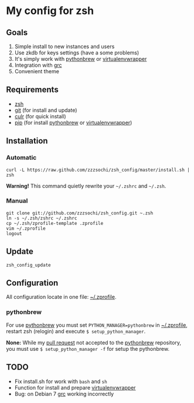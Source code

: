 # My config for zsh

## Goals

1. Simple install to new instances and users
2. Use zkdb for keys settings (have a some problems)
3. It's simply work with [pythonbrew][pybrew_url] or [virtualenvwrapper][venvwrap_url]
4. Integration with [grc][grc]
5. Convenient theme

## Requirements

* [zsh][zsh]
* [git][git] (for install and update)
* [culr][curl] (for quick install)
* [pip][pip] (for install [pythonbrew][pybrew_url] or [virtualenvwrapper][venvwrap_url])

## Installation

### Automatic

    curl -L https://raw.github.com/zzzsochi/zsh_config/master/install.sh | zsh

**Warning!** This command quietly rewrite your `~/.zshrc` and `~/.zsh`.

### Manual

    git clone git://github.com/zzzsochi/zsh_config.git ~.zsh
    ln -s ~/.zsh/zshrc ~/.zshrc
    cp ~/.zsh/zprofile-template .zprofile
    vim ~/.zprofile
    logout

## Update

    zsh_config_update

## Configuration

All configuration locate in one file: [~/.zprofile][zprofile].

### pythonbrew

For use [pythonbrew][pybrew_url] you must set `PYTHON_MANAGER=pythonbrew` in [~/.zprofile][zprofile], restart zsh (relogin) and execute `$ setup_python_manager`.

**None:** While my [pull request][pybrew_pull_request] not accepted to the [pythonbrew][pybrew_url] repository, you must use `$ setup_python_manager -f` for setup the pythonbrew.

## TODO

* Fix install.sh for work with `bash` and `sh`
* Function for install and prepare [virtualenvwrapper][venvwrap_url]
* Bug: on Debian 7 [grc][grc] working incorrectly

[pybrew_url]: https://github.com/utahta/pythonbrew "pythonbrew on github"
[venvwrap_url]: https://bitbucket.org/dhellmann/virtualenvwrapper "virtualenvwrapper on bitbucket"
[grc]: http://kassiopeia.juls.savba.sk/~garabik/software/grc.html "Generic Colouriser" 
[zsh]: http://www.zsh.org "Index to zsh information"
[git]: http://git-scm.com "git's official website"
[curl]: http://curl.haxx.se/ "$ sudo aptitude install curl"
[pip]: http://pip-installer.org "A tool for installing and managing Python packages"

[zprofile]: https://github.com/zzzsochi/zsh_config/blob/master/zprofile-template "zprofile-template"

[pybrew_pull_request]: https://github.com/utahta/pythonbrew/pull/125 "Return codes in shell scripts"
